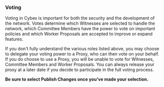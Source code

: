 ### Voting

Voting in Cybex is important for both the security and the development of the network. Votes determine which Witnesses are selected to handle the network, which Committee Members have the power to vote on important policies and which Worker Proposals are accepted to improve or expand features.

If you don't fully understand the various roles listed above, you may choose to delegate your voting power to a Proxy, who can then vote on your behalf. If you do choose to use a Proxy, you will be unable to vote for Witnesses, Committee Members and Worker Proposals. You can always release your proxy at a later date if you decide to participate in the full voting process.

**Be sure to select Publish Changes once you've made your selection.**

